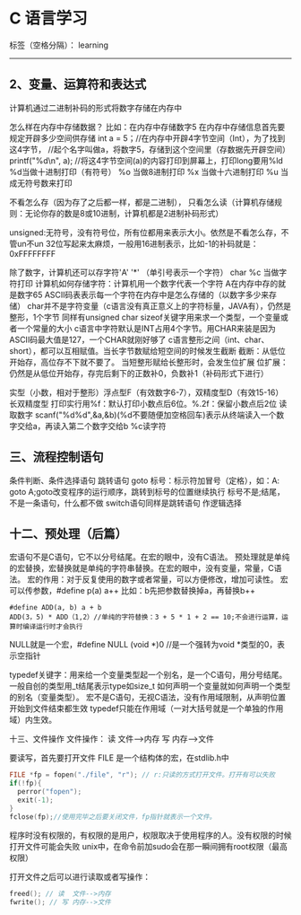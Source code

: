 # C 语言学习

标签（空格分隔）： learning

---

## 2、变量、运算符和表达式
计算机通过二进制补码的形式将数字存储在内存中

怎么样在内存中存储数据？
比如：在内存中存储数字5
在内存中存储信息首先要规定开辟多少空间供存储
int a = 5；//在内存中开辟4字节空间（Int），为了找到这4字节，
//起个名字叫做a，将数字5，存储到这个空间里（存数据先开辟空间）
printf("%d\n", a); //将这4字节空间(a)的内容打印到屏幕上，打印long要用%ld
%d当做十进制打印（有符号） %o 当做8进制打印  %x 当做十六进制打印 %u 当成无符号数来打印

不看怎么存（因为存了之后都一样，都是二进制），
只看怎么读（计算机存储规则：无论你存的数是8或10进制，计算机都是2进制补码形式）

unsigned:无符号，没有符号位，所有位都用来表示大小。依然是不看怎么存，不管un不un
32位写起来太麻烦，一般用16进制表示，比如-1的补码就是：0xFFFFFFFF

除了数字，计算机还可以存字符'A' '*' （单引号表示一个字符） char
%c 当做字符打印
计算机如何存储字符：计算机用一个数字代表一个字符 A在内存中存的就是数字65
ASCII码表表示每一个字符在内存中是怎么存储的（以数字多少来存储）
char并不是字符变量（c语言没有真正意义上的字符标量，JAVA有），仍然是整形，1个字节
同样有unsigned char
sizeof关键字用来求一个类型，一个变量或者一个常量的大小
c语言中字符默认是INT占用4个字节。用CHAR来装是因为ASCII码最大值是127，一个CHAR就刚好够了
c语言整形之间（int、char、short），都可以互相赋值。当长字节数赋给短空间的时候发生截断
截断：从低位开始存，高位存不下就不要了。
当短整形赋给长整形时，会发生位扩展
位扩展：仍然是从低位开始存，存完后剩下的正数补0，负数补1（补码形式下进行）

实型（小数，相对于整形）浮点型F（有效数字6-7），双精度型D（有效15-16） 长双精度型
打印实行用%f：默认打印小数点后6位。%.2f：保留小数点后2位
读取数字 scanf("%d%d",&a,&b)(%d不要随便加空格回车)表示从终端读入一个数字交给a，再读入第二个数字交给b
%c读字符

## 三、流程控制语句
条件判断、条件选择语句
跳转语句 goto 标号：标示符加冒号（定格），如：A:  goto A;goto改变程序的运行顺序，跳转到标号的位置继续执行
标号不是;结尾，不是一条语句，什么都不做
switch语句同样是跳转语句 作逻辑选择

## 十二、预处理（后篇）
宏语句不是C语句，它不以分号结尾。在宏的眼中，没有C语法。
预处理就是单纯的宏替换，宏替换就是单纯的字符串替换。在宏的眼中，没有变量，常量，C语法。
宏的作用：对于反复使用的数字或者常量，可以方便修改，增加可读性。
	  宏可以传参数，#define p(a) a++ 比如：b先把参数替换掉a，再替换b++
```
#define ADD(a, b) a + b 
ADD(3，5) * ADD（1,2）//单纯的字符替换：3 + 5 * 1 + 2 == 10;不会进行运算，运算时编译运行时才会执行
```
NULL就是一个宏，#define NULL (void *)0 //是一个强转为void *类型的0，表示空指针

typedef关键字：用来给一个变量类型起一个别名，是一个C语句，用分号结尾。一般自创的类型用_t结尾表示type如size_t
如何声明一个变量就如何声明一个类型的别名（变量类型）。
宏不是C语句，无视C语法，没有作用域限制，从声明位置开始到文件结束都生效
typedef只能在作用域（一对大括号就是一个单独的作用域）内生效。

十三、文件操作
文件操作：
读 文件-->内存
写 内存-->文件

要读写，首先要打开文件
FILE 是一个结构体的宏，在stdlib.h中
```c
FILE *fp = fopen("./file", "r"); // r:只读的方式打开文件。打开有可以失败
if(!fp){
  perror("fopen");
  exit(-1);
}
fclose(fp);//使用完毕之后要关闭文件，fp指针就表示一个文件。
```

程序时没有权限的，有权限的是用户，权限取决于使用程序的人。没有权限的时候打开文件可能会失败
unix中，在命令前加sudo会在那一瞬间拥有root权限（最高权限）

打开文件之后可以进行读取或者写操作：
```c
freed(); // 读  文件-->内存 
fwrite(); // 写 内存-->文件
```





